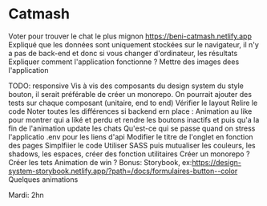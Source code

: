 # Catmash

Voter pour trouver le chat le plus mignon https://beni-catmash.netlify.app
Expliqué que les données sont uniquement stockées sur le navigateur, il n'y a pas de back-end et donc si vous changer d'ordinateur, les résultats
Expliquer comment l'application fonctionne ?
Mettre des images dees l'application

TODO:
responsive
Vis à vis des composants du design system du style bouton, il serait préférable de créer un monorepo.
On pourrait ajouter des tests sur chaque composant (unitaire, end to end)
Vérifier le layout
Relire le code
Noter toutes les différences si backend ern place :
Animation au like pour montrer qui a liké et perdu et rendre les boutons inactifs et puis qu'a la fin de l'animation update les chats
Qu'est-ce qui se passe quand on stress l'applicatio
.env pour les liens d'api
Modifier le titre de l'onglet en fonction des pages
Simplfiier le code
Utiliser SASS puis mutualiser les couleurs, les shadows, les espaces, créer des fonction utilitaires
Créer un monorepo ?
Créer les tets
Animation de win ?
Bonus: Storybook, ex:https://design-system-storybook.netlify.app/?path=/docs/formulaires-button--color
Quelques animations

Mardi: 2hn
